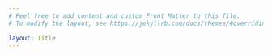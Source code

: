 ```yaml
---
# Feel free to add content and custom Front Matter to this file.
# To modify the layout, see https://jekyllrb.com/docs/themes/#overriding-theme-defaults

layout: Title
---
```

